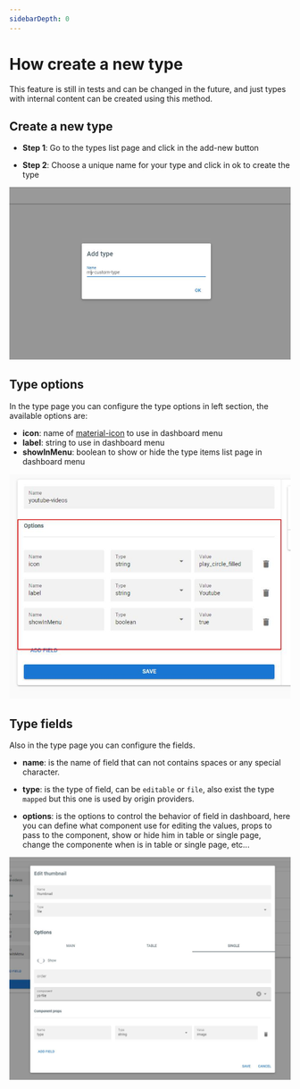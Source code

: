 ```yaml
---
sidebarDepth: 0
---
```


# How create a new type

This feature is still in tests and can be changed in the future, and just types with internal content can be created using this method.

## Create a new type

-   **Step 1**: Go to the types list page and click in the add-new button

-   **Step 2**: Choose a unique name for your type and click in ok to create the type

![types-add-new-form](./images/types-add-new-form.jpg)

## Type options

In the type page you can configure the type options in left section, the available options are:

-   **icon**: name of [material-icon](https://fonts.google.com/icons) to use in dashboard menu
-   **label**: string to use in dashboard menu
-   **showInMenu**: boolean to show or hide the type items list page in dashboard menu

![types-options-form.jpg](./images/types-options-form.jpg)

## Type fields

Also in the type page you can configure the fields.

-   **name**: is the name of field that can not contains spaces or any special character.
-   **type**: is the type of field, can be `editable` or `file`, also exist the type `mapped` but this one is used by origin providers.

-   **options**: is the options to control the behavior of field in dashboard, here you can define what component use for editing the values, props to pass to the component, show or hide him in table or single page, change the componente when is in table or single page, etc...

![types-fields-form.jpg](./images/types-fields-form.jpg)
